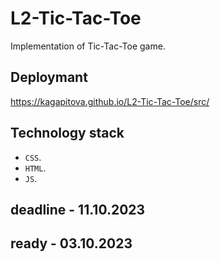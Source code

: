 # L2-Tic-Tac-Toe

Implementation of Tic-Tac-Toe game.

## Deploymant 

https://kagapitova.github.io/L2-Tic-Tac-Toe/src/

## Technology stack

- `CSS`.
- `HTML`.
- `JS`.

## deadline - 11.10.2023 
## ready - 03.10.2023
